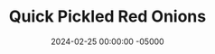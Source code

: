 ---
layout: post
title:  "Quick Pickled Red Onions"
date:   2024-02-25 00:00:00 -05000
categories: 
- Recipes
- Sauces, etc.
permalink: /recipes/pickled-onions
image: /assets/Food/Spreads, Sauces, Toppings/Quick Pickles/quick-pickles.jpg
ing: quickpickle-ing
facts: quickpickle-facts
Prep: 10
Rest: 
Cook: 
Source1: 
Source2: 
Description: Quick pickles add a great color and flavor pop to nearly every dish, and red onions are my personal favorite vegetable for this. Simply cover with water and vinegar in a mason jar, and you're done!
Instructions: 
- Cut the red onions into long thin strips and add to a mason jar. Season with salt and minced garlic. Pour in vinegar and water. The onions should be just covered, about half water to half vinegar. Let pickle in the fridge for at least a few days before eating<br><br>

- Pour in vinegar and water. The onions should be just covered, about half water to half vinegar. Let pickle in the fridge for at least a few days before eating
---
